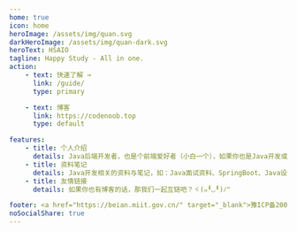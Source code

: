 ```yaml
---
home: true
icon: home
heroImage: /assets/img/quan.svg
darkHeroImage: /assets/img/quan-dark.svg
heroText: HSAIO
tagline: Happy Study - All in one.
action:
    - text: 快速了解 →
      link: /guide/
      type: primary

    - text: 博客
      link: https://codenoob.top
      type: default

features:
    - title: 个人介绍
      details: Java后端开发者，也是个前端爱好者（小白一个），如果你也是Java开发或爱好者，就一起学习吧。
    - title: 资料笔记
      details: Java开发相关的资料与笔记，如：Java面试资料、SpringBoot、Java设计模式等。
    - title: 友情链接
      details: 如果你也有博客的话，那我们一起互链吧？ヾ(๑╹◡╹)ﾉ"

footer: <a href="https://beian.miit.gov.cn/" target="_blank">豫ICP备20006179号</a> | <a href="/author.html">关于</a>
noSocialShare: true
---
```


<Tech />
